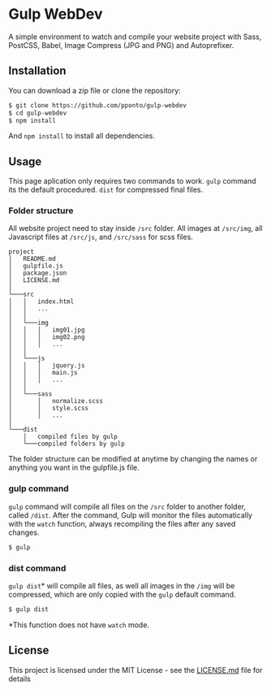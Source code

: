 # Gulp WebDev

A simple environment to watch and compile your website project with Sass, PostCSS, Babel, Image Compress (JPG and PNG) and Autoprefixer.

## Installation

You can download a zip file or clone the repository:

```sh
$ git clone https://github.com/pponto/gulp-webdev
$ cd gulp-webdev
$ npm install
```
And `npm install` to install all dependencies.

## Usage

This page aplication only requires two commands to work. `gulp` command its the default procedured. `dist` for compressed final files.

### Folder structure

All website project need to stay inside `/src` folder. All images at `/src/img`, all Javascript files at `/src/js`, and `/src/sass` for scss files.

```
project
│   README.md
│   gulpfile.js
│   package.json
│   LICENSE.md    
│
└───src
│   │   index.html
│   │   ...
│   │
│   └───img
│   │   │   img01.jpg
│   │   │   img02.png
│   │   │   ...
│   │   
│   └───js
│   │   │   jquery.js
│   │   │   main.js
│   │   │   ...
│   │   
│   └───sass
│       │   normalize.scss
│       │   style.scss
│       │   ...
│   
└───dist
    │   compiled files by gulp
    └───compiled folders by gulp
```

The folder structure can be modified at anytime by changing the names or anything you want in the gulpfile.js file. 

### gulp command

`gulp` command will compile all files on the `/src` folder to another folder, called `/dist`. After the command, Gulp will monitor the files automatically with the `watch` function, always recompiling the files after any saved changes.

```sh
$ gulp
```

### dist command

`gulp dist`* will compile all files, as well all images in the `/img` will be compressed, which are only copied with the `gulp` default command.

```sh
$ gulp dist
```

*This function does not have `watch` mode.

## License

This project is licensed under the MIT License - see the [LICENSE.md](LICENSE.md) file for details